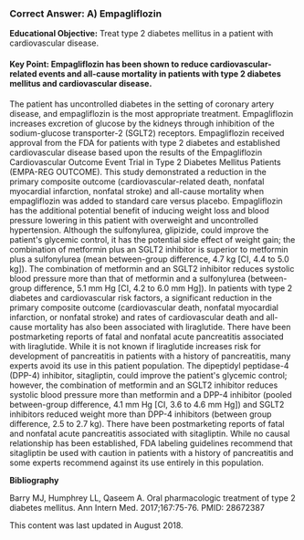 
### Correct Answer: A) Empagliflozin 

**Educational Objective:** Treat type 2 diabetes mellitus in a patient with cardiovascular disease.

#### **Key Point:** Empagliflozin has been shown to reduce cardiovascular-related events and all-cause mortality in patients with type 2 diabetes mellitus and cardiovascular disease.

The patient has uncontrolled diabetes in the setting of coronary artery disease, and empagliflozin is the most appropriate treatment. Empagliflozin increases excretion of glucose by the kidneys through inhibition of the sodium-glucose transporter-2 (SGLT2) receptors. Empagliflozin received approval from the FDA for patients with type 2 diabetes and established cardiovascular disease based upon the results of the Empagliflozin Cardiovascular Outcome Event Trial in Type 2 Diabetes Mellitus Patients (EMPA-REG OUTCOME). This study demonstrated a reduction in the primary composite outcome (cardiovascular-related death, nonfatal myocardial infarction, nonfatal stroke) and all-cause mortality when empagliflozin was added to standard care versus placebo. Empagliflozin has the additional potential benefit of inducing weight loss and blood pressure lowering in this patient with overweight and uncontrolled hypertension.
Although the sulfonylurea, glipizide, could improve the patient's glycemic control, it has the potential side effect of weight gain; the combination of metformin plus an SGLT2 inhibitor is superior to metformin plus a sulfonylurea (mean between-group difference, 4.7 kg [CI, 4.4 to 5.0 kg]). The combination of metformin and an SGLT2 inhibitor reduces systolic blood pressure more than that of metformin and a sulfonylurea (between-group difference, 5.1 mm Hg [CI, 4.2 to 6.0 mm Hg]).
In patients with type 2 diabetes and cardiovascular risk factors, a significant reduction in the primary composite outcome (cardiovascular death, nonfatal myocardial infarction, or nonfatal stroke) and rates of cardiovascular death and all-cause mortality has also been associated with liraglutide. There have been postmarketing reports of fatal and nonfatal acute pancreatitis associated with liraglutide. While it is not known if liraglutide increases risk for development of pancreatitis in patients with a history of pancreatitis, many experts avoid its use in this patient population.
The dipeptidyl peptidase-4 (DPP-4) inhibitor, sitagliptin, could improve the patient's glycemic control; however, the combination of metformin and an SGLT2 inhibitor reduces systolic blood pressure more than metformin and a DPP-4 inhibitor (pooled between-group difference, 4.1 mm Hg [CI, 3.6 to 4.6 mm Hg]) and SGLT2 inhibitors reduced weight more than DPP-4 inhibitors (between group difference, 2.5 to 2.7 kg). There have been postmarketing reports of fatal and nonfatal acute pancreatitis associated with sitagliptin. While no causal relationship has been established, FDA labeling guidelines recommend that sitagliptin be used with caution in patients with a history of pancreatitis and some experts recommend against its use entirely in this population.

**Bibliography**

Barry MJ, Humphrey LL, Qaseem A. Oral pharmacologic treatment of type 2 diabetes mellitus. Ann Intern Med. 2017;167:75-76. PMID: 28672387

This content was last updated in August 2018.